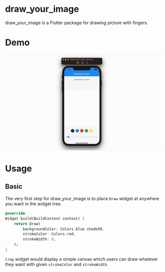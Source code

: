 # draw_your_image

draw_your_image is a Flutter package for drawing picture with fingers.

# Demo

![Demo](./assets/draw_sample.gif)

# Usage

## Basic

The very first step for draw_your_image is to place `Draw` widget at anywhere you want in the widget tree.

```dart
@override
Widget build(BuildContext context) {
    return Draw(
        backgroundColor: Colors.blue.shade50,
        strokeColor: Colors.red,
        strokeWidth: 8,
    );
}
```

`Crop` widget would display a simple canvas which users can draw whatever they want with given `strokeColor` and `strokeWidth`.